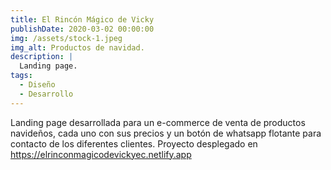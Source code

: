 ```yaml
---
title: El Rincón Mágico de Vicky
publishDate: 2020-03-02 00:00:00
img: /assets/stock-1.jpeg
img_alt: Productos de navidad.
description: |
  Landing page.
tags:
  - Diseño
  - Desarrollo
---
```


Landing page desarrollada para un e-commerce de venta de productos navideños, cada uno con sus precios y un botón de whatsapp flotante para contacto de los diferentes clientes.
Proyecto desplegado en https://elrinconmagicodevickyec.netlify.app